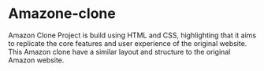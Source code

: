 # Amazone-clone
Amazon Clone Project is build using HTML and CSS, highlighting that it aims to replicate the core features and user experience of the original website. This Amazon clone have a similar layout and structure to the original Amazon website.
